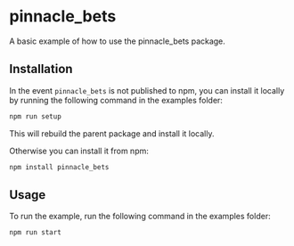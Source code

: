 # pinnacle_bets

A basic example of how to use the pinnacle_bets package.

## Installation

In the event `pinnacle_bets` is not published to npm, you can install it locally by running the following command in the examples folder:

```sh
npm run setup
```

This will rebuild the parent package and install it locally.

Otherwise you can install it from npm:

```sh
npm install pinnacle_bets
```

## Usage

To run the example, run the following command in the examples folder:

```sh
npm run start
```

<!-- This file was generated by liblab | https://liblab.com/ -->
